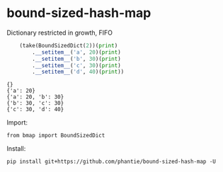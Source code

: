 # bound-sized-hash-map
Dictionary restricted in growth, FIFO

```python
    (take(BoundSizedDict(2))(print)
        .__setitem__('a', 20)(print)
        .__setitem__('b', 30)(print)
        .__setitem__('c', 30)(print)
        .__setitem__('d', 40)(print))
```

    {}
    {'a': 20}
    {'a': 20, 'b': 30}
    {'b': 30, 'c': 30}
    {'c': 30, 'd': 40}

Import:

    from bmap import BoundSizedDict

Install:

    pip install git+https://github.com/phantie/bound-sized-hash-map -U